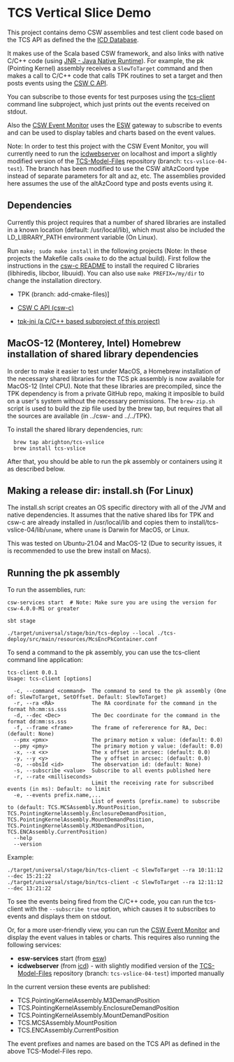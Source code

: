 # TCS Vertical Slice Demo

This project contains demo CSW assemblies and test client code based on the TCS API
as defined the the [ICD Database](https://github.com/tmtsoftware/icd).

It makes use of the Scala based CSW framework, and also links with native C/C++ code
(using [JNR - Java Native Runtime](https://github.com/jnr/jnr-ffi/blob/master/docs/README.md)).
For example, the pk (Pointing Kernel) assembly receives a `SlewToTarget` command and then
makes a call to C/C++ code that calls TPK routines to set a target and 
then posts events using the [CSW C API](https://github.com/tmtsoftware/csw-c).

You can subscribe to those events for test purposes using the [tcs-client](tcs-client) command line subproject,
which just prints out the events received on stdout.

Also the [CSW Event Monitor](https://github.com/tmtsoftware/csw-event-monitor) uses
the [ESW](https://github.com/tmtsoftware/esw) gateway
to subscribe to events and can be used to display tables and charts based on the event values.

Note: In order to test this project with the CSW Event Monitor, you will currently need to run 
the [icdwebserver](https://github.com/tmtsoftware/icd) on localhost and import a slightly
modified version of the [TCS-Model-Files](https://github.com/tmt-icd/TCS-Model-Files) repository
(branch: `tcs-vslice-04-test`). The branch has been modified to use the CSW altAzCoord type instead
of separate parameters for alt and az, etc.
The assemblies provided here assumes the use of the altAzCoord type and posts events using it.

## Dependencies

Currently this project requires that a number of shared libraries are installed in a known location (default: /usr/local/lib),
which must also be included the LD_LIBRARY_PATH environment variable (On Linux).

Run `make; sudo make install` in the following projects (Note: In these projects the Makefile calls `cmake` to do the actual build).
First follow the instructions in the [csw-c README](https://github.com/tmtsoftware/csw-c) to install the required C libraries (libhiredis, libcbor, libuuid). You can also use `make PREFIX=/my/dir` to change the installation directory.

* TPK (branch: add-cmake-files)]

* [CSW C API (csw-c)](https://github.com/tmtsoftware/csw-c)

* [tpk-jni (a C/C++ based subproject of this project)](tpk-jni)

## MacOS-12 (Monterey, Intel) Homebrew installation of shared library dependencies

In order to make it easier to test under MacOS, a Homebrew installation of the necessary
shared libraries for the TCS pk assembly is now available for MacOS-12 (Intel CPU).
Note that these libraries are precompiled, since the TPK dependency is from a private GitHub repo, 
making it imposible to build on a user's system without the necessary permissions.
The `brew-zip.sh` script is used to build the zip file used by the brew tap, but requires
that all the sources are available (in ../csw- and ../../TPK).

To install the shared library dependencies, run:
```
  brew tap abrighton/tcs-vslice
  brew install tcs-vslice
```

After that, you should be able to run the pk assembly or containers using it as described below. 

## Making a release dir: install.sh (For Linux)

The install.sh script creates an OS specific directory with all of the JVM and native dependencies.
It assumes that the native shared libs for TPK and csw-c are already installed in /usr/local/lib
and copies them to install/tcs-vslice-04/lib/`uname`, where `uname` is Darwin for MacOS, or Linux.

This was tested on Ubuntu-21.04 and MacOS-12 (Due to security issues, it is recommended to use
the brew install on Macs).

## Running the pk assembly

To run the assemblies, run: 
    
    csw-services start  # Note: Make sure you are using the version for csw-4.0.0-M1 or greater

    sbt stage

    ./target/universal/stage/bin/tcs-deploy --local ./tcs-deploy/src/main/resources/McsEncPkContainer.conf

To send a command to the pk assembly, you can use the tcs-client command line application:

```
tcs-client 0.0.1
Usage: tcs-client [options]

  -c, --command <command>  The command to send to the pk assembly (One of: SlewToTarget, SetOffset. Default: SlewToTarget)
  -r, --ra <RA>            The RA coordinate for the command in the format hh:mm:ss.sss
  -d, --dec <Dec>          The Dec coordinate for the command in the format dd:mm:ss.sss
  -f, --frame <frame>      The frame of refererence for RA, Dec: (default: None)
  --pmx <pmx>              The primary motion x value: (default: 0.0)
  --pmy <pmy>              The primary motion y value: (default: 0.0)
  -x, --x <x>              The x offset in arcsec: (default: 0.0)
  -y, --y <y>              The y offset in arcsec: (default: 0.0)
  -o, --obsId <id>         The observation id: (default: None)
  -s, --subscribe <value>  Subscribe to all events published here
  -r, --rate <milliseconds>
                           Limit the receiving rate for subscribed events (in ms): Default: no limit
  -e, --events prefix.name,...
                           List of events (prefix.name) to subscribe to (default: TCS.MCSAssembly.MountPosition, TCS.PointingKernelAssembly.EnclosureDemandPosition, TCS.PointingKernelAssembly.MountDemandPosition, TCS.PointingKernelAssembly.M3DemandPosition, TCS.ENCAssembly.CurrentPosition)
  --help
  --version
```

Example:
```
./target/universal/stage/bin/tcs-client -c SlewToTarget --ra 10:11:12 --dec 15:21:22
./target/universal/stage/bin/tcs-client -c SlewToTarget --ra 12:11:12 --dec 13:21:22
```

To see the events being fired from the C/C++ code, you can run the tcs-client with the `--subscribe true` option, 
which causes it to subscribes to events and displays them on stdout.

Or, for a more user-friendly view, you can run the [CSW Event Monitor](https://github.com/tmtsoftware/csw-event-monitor)
and display the event values in tables or charts.
This requires also running the following services:

* __esw-services__ start (from [esw](https://github.com/tmtsoftware/esw))
* __icdwebserver__ (from [icd](https://github.com/tmtsoftware/icd)) - with slightly
  modified version of the [TCS-Model-Files](https://github.com/tmt-icd/TCS-Model-Files) repository
  (branch: `tcs-vslice-04-test`) imported manually

In the current version these events are published:

* TCS.PointingKernelAssembly.M3DemandPosition
* TCS.PointingKernelAssembly.EnclosureDemandPosition
* TCS.PointingKernelAssembly.MountDemandPosition
* TCS.MCSAssembly.MountPosition
* TCS.ENCAssembly.CurrentPosition

The event prefixes and names are based on the TCS API as defined in the above TCS-Model-Files repo.

